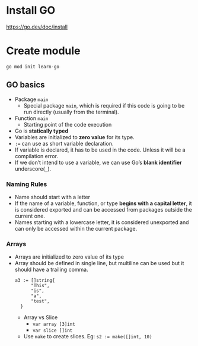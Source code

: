 # Install GO
https://go.dev/doc/install

# Create module

```
go mod init learn-go
```

## GO basics

* Package `main`
  * Special package `main`, which is required if this code is going to be run directly (usually from the terminal).
* Function `main`
  * Starting point of the code execution
* Go is **statically typed**
* Variables are initialized to **zero value** for its type.
* `:=` can use as short variable declaration.
* If variable is declared, it has to be used in the code. Unless it will be a compilation error.
* If we don’t intend to use a variable, we can use Go’s **blank identifier** underscore(`_`).

### Naming Rules

* Name should start with a letter
* If the name of a variable, function, or type **begins with a capital letter**, it is considered exported and can be accessed from packages outside the current one. 
* Names starting with a lowercase letter, it is considered unexported and can only be accessed within the current package.

### Arrays

* Arrays are initialized to zero value of its type
* Array should be defined in single line, but multiline can be used but it should have a trailing comma.
  ```
  a3 := []string{
		"This",
		"is",
		"a",
		"test",
	}
  ```
  * Array vs Slice
    * `var array [3]int`
    * `var slice []int`
  * Use `make` to create slices. Eg: `s2 := make([]int, 10)`
